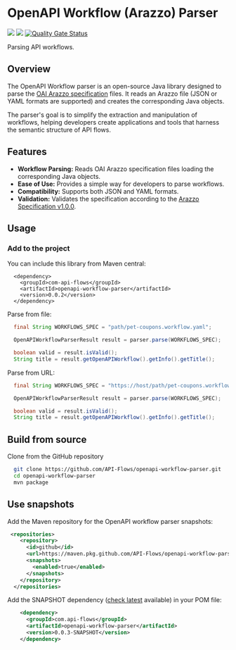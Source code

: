 # OpenAPI Workflow (Arazzo) Parser

[![](https://badgen.net/github/license/API-Flows/openapi-workflow-parser)](LICENSE)
[![](https://badgen.net/maven/v/maven-central/com.api-flows/openapi-workflow-parser)](https://repo1.maven.org/maven2/com/api-flows/openapi-workflow-parser/)
[![Quality Gate Status](https://sonarcloud.io/api/project_badges/measure?project=API-Flows_openapi-workflow-parser&metric=alert_status)](https://sonarcloud.io/summary/new_code?id=API-Flows_openapi-workflow-parser)

Parsing API workflows.

## Overview

The OpenAPI Workflow parser is an open-source Java library designed to parse the [OAI Arazzo specification](https://https://github.com/OAI/Arazzo-Specification/) files. It reads an Arazzo file (JSON or YAML formats are supported) and creates the corresponding Java objects.  

The parser's goal is to simplify the extraction and manipulation of workflows, helping developers create applications and tools that harness the semantic structure of API flows.

## Features

- **Workflow Parsing:** Reads OAI Arazzo specification files loading the corresponding Java objects.
- **Ease of Use:** Provides a simple way for developers to parse workflows.
- **Compatibility:** Supports both JSON and YAML formats.
- **Validation:** Validates the specification according to the [Arazzo Specification v1.0.0](https://https://github.com/OAI/Arazzo-Specification/).
  
## Usage

### Add to the project

You can include this library from Maven central:
```
  <dependency>
    <groupId>com-api-flows</groupId>
    <artifactId>openapi-workflow-parser</artifactId>
    <version>0.0.2</version>
  </dependency>
```

Parse from file:
```java
  final String WORKFLOWS_SPEC = "path/pet-coupons.workflow.yaml";

  OpenAPIWorkflowParserResult result = parser.parse(WORKFLOWS_SPEC);

  boolean valid = result.isValid();
  String title = result.getOpenAPIWorkflow().getInfo().getTitle();
```

Parse from URL:
```java
  final String WORKFLOWS_SPEC = "https://host/path/pet-coupons.workflow.yaml";

  OpenAPIWorkflowParserResult result = parser.parse(WORKFLOWS_SPEC);

  boolean valid = result.isValid();
  String title = result.getOpenAPIWorkflow().getInfo().getTitle();
```

## Build from source

Clone from the GitHub repository

```bash
  git clone https://github.com/API-Flows/openapi-workflow-parser.git
  cd openapi-workflow-parser
  mvn package
```

## Use snapshots

Add the Maven repository for the OpenAPI workflow parser snapshots:
```xml
 <repositories>
    <repository>
      <id>github</id>
      <url>https://maven.pkg.github.com/API-Flows/openapi-workflow-parser</url>
      <snapshots>
        <enabled>true</enabled>
      </snapshots>
    </repository>
  </repositories>
```
Add the SNAPSHOT dependency ([check latest](pom.xml) available) in your POM file:
```xml
    <dependency>
      <groupId>com.api-flows</groupId>
      <artifactId>openapi-workflow-parser</artifactId>
      <version>0.0.3-SNAPSHOT</version>
    </dependency>
```
